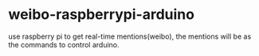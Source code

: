 weibo-raspberrypi-arduino
=========================

use raspberry pi to get real-time mentions(weibo), the mentions will be as the commands to control arduino.